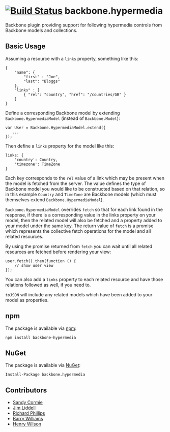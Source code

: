 [![Build Status](https://travis-ci.org/linn/backbone.hypermedia.svg?branch=master)](https://travis-ci.org/linn/backbone.hypermedia)
backbone.hypermedia
===================

Backbone plugin providing support for following hypermedia controls from Backbone models and collections.

## Basic Usage

Assuming a resource with a `links` property, something like this:

```language-javascript
{
	"name": {
		"first" : "Joe",
		"last": "Bloggs"
    },
    "links" : [
    	{ "rel": "country", "href": "/countries/GB" }
    ]
}
```

Define a corresponding Backbone model by extending `Backbone.HypermediaModel` (instead of `Backbone.Model`):

```language-javascript
var User = Backbone.HypermediaModel.extend({
   ...
});
```

Then define a `links` property for the model like this:

```language-javascript
links: {
	'country': Country,
	'timezone': TimeZone
}
```

Each key corresponds to the `rel` value of a link which may be present when the model is fetched from the server. The value defines the type of Backbone model you would like to be constructed based on that relation, so in this example `Country` and `TimeZone` are Backbone models (which must themselves extend `Backbone.HypermediaModel`).

`Backbone.HypermediaModel` overrides `fetch` so that for each link found in the response, if there is a corresponding value in the links property on your model, then the related model will also be fetched and a property added to your model under the same key. The return value of `fetch` is a promise which represents the collective fetch operations for the model and all related resources.

By using the promise returned from `fetch` you can wait until all related resources are fetched before rendering your view:

```language-javascript
user.fetch().then(function () {
	// show user view
});
```

You can also add a `links` property to each related resource and have those relations followed as well, if you need to.

`toJSON` will include any related models which have been added to your model as properties.

## npm
The package is available via [npm](https://www.npmjs.org/package/backbone-hypermedia):

```
npm install backbone-hypermedia
```

## NuGet
The package is available via [NuGet](https://www.nuget.org/packages/backbone.hypermedia/):

```
Install-Package backbone.hypermedia
```

## Contributors
 - [Sandy Cormie](https://github.com/mr-sandy)
 - [Jim Liddell](https://github.com/liddellj)
 - [Richard Phillips](https://github.com/richardiphillips)
 - [Barry Williams](https://github.com/bazwilliams)
 - [Henry Wilson](https://twitter.com/henryfcwilson)
